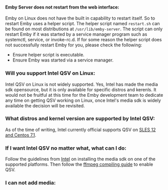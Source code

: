#### Emby Server does not restart from the web interface:
Emby on Linux does not have the built in capability to restart itself. So to restart Emby uses a helper script. The helper script named ```restart.sh``` can be found on most distributions at ```/usr/lib/emby-server```. The script can only restart Emby if it was started by a service manager program such as systemctl, service, or invoke-rc.d. If for some reason the helper script does not successfully restart Emby for you, please check the following:
* Ensure helper script is executable.
* Ensure Emby was started via a service manager.

### Will you support Intel QSV on Linux:
Intel QSV on Linux is not widely supported. Yes, Intel has made the media sdk opensource, but it is only available for specific distros and kerenls. It would not be fruitful at this time for the Emby development team to dedicate any time on getting QSV working on Linux, once Intel's media sdk is widely available the decision will be revisited. 

### What distros and kernel version are supported by Intel QSV:
As of the time of writing, Intel currently official supports QSV on [SLES 12 and Centos 7.1](https://software.intel.com/en-us/intel-mediasdk-supported-versions-server).

### If I want Intel QSV no matter what, what can I do:
Follow the guidelines from [Intel](https://software.intel.com/sites/default/files/media_server_studio_getting_started_guide.pdf) on installing the media sdk on one of the supported platforms. Then follow the [ffmpeg compiling guide](https://github.com/drocon11/ffmpeg-qsv) to enable QSV.

### I can not add media:
